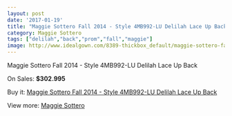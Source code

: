 ```yaml
---
layout: post
date: '2017-01-19'
title: "Maggie Sottero Fall 2014 - Style 4MB992-LU Delilah Lace Up Back"
category: Maggie Sottero
tags: ["delilah","back","prom","fall","maggie"]
image: http://www.idealgown.com/8389-thickbox_default/maggie-sottero-fall-2014-style-4mb992-lu-delilah-lace-up-back.jpg
---
```

Maggie Sottero Fall 2014 - Style 4MB992-LU Delilah Lace Up Back

On Sales: **$302.995**
<a href="https://www.idealgown.com/en/maggie-sottero/3485-maggie-sottero-fall-2014-style-4mb992-lu-delilah-lace-up-back.html"><amp-img layout="responsive" width="600" height="600" src="//www.idealgown.com/8389-thickbox_default/maggie-sottero-fall-2014-style-4mb992-lu-delilah-lace-up-back.jpg" alt="Maggie Sottero Fall 2014 - Style 4MB992-LU Delilah Lace Up Back 0" /></a>
<a href="https://www.idealgown.com/en/maggie-sottero/3485-maggie-sottero-fall-2014-style-4mb992-lu-delilah-lace-up-back.html"><amp-img layout="responsive" width="600" height="600" src="//www.idealgown.com/8390-thickbox_default/maggie-sottero-fall-2014-style-4mb992-lu-delilah-lace-up-back.jpg" alt="Maggie Sottero Fall 2014 - Style 4MB992-LU Delilah Lace Up Back 1" /></a>

Buy it: [Maggie Sottero Fall 2014 - Style 4MB992-LU Delilah Lace Up Back](https://www.idealgown.com/en/maggie-sottero/3485-maggie-sottero-fall-2014-style-4mb992-lu-delilah-lace-up-back.html "Maggie Sottero Fall 2014 - Style 4MB992-LU Delilah Lace Up Back")

View more: [Maggie Sottero](https://www.idealgown.com/en/45-maggie-sottero "Maggie Sottero")